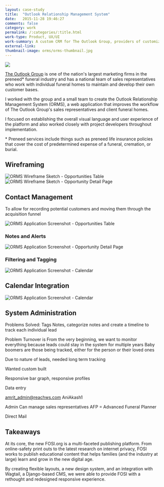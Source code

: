 ```yaml
---
layout: case-study
title:  "Outlook Relationship Management System"
date:   2015-11-28 19:46:27
comments: false
category: work
permalink: /:categories/:title.html
work-type: Product, UX/UI
work-summary: A custom CRM for The Outlook Group, providers of customized pre-need services, resources and systems to progressive funeral homes across the country.
external-link: 
thumbnail-image: orms/orms-thumbnail.jpg
---
```


<div class="grid grid--featured-image grid-mb">
	<div class="grid__item grid__item--full">
	    <img  src="{{ site.url }}/assets/work/orms/featured-image-orms.jpg">
	</div> 
</div>

<a href="http://www.theoutlookgroup.com/" target="_blank" class="link--text-in-p">The Outlook Group</a> is one of the nation's largest marketing firms in the preneed* funeral industry and has a national team of sales representatives who work with individual funeral homes to maintain and develop their own customer bases.

I worked with the group and a small team to create the Outlook Relationship Management System (ORMS), a web application that improves the workflow of The Outlook Group's sales representatives and client funeral homes. 

I focused on establishing the overall visual language and user experience of the platform and also worked closely with project developers throughout implementation.

<p class="footnote">
  * Preneed services include things such as preneed life insurance policies that cover the cost of predetermined expense of a funeral, cremation, or burial.
</p> 
 
<!--
## Identifying Product Needs

Because The Outlook Group has a national team of sales representatives who work with individual funeral homes, the group wanted us to develop a tool for their team to help clients maintain and develop their own customer base.

After conversations with The Outlook Group and an analysis of their team structure, we identified the core product features that would not only provide benefit to the end user, but also fit into the workflow of the company as a whole.

 : 

* **Contact Management**
	* To allow for recording potential customers and moving them through the acquisition funnel
* **Filtering and Tagging**
	* To monitor and evaluate customers
* **Calendar Integration**
	* To allow sales representatives to record interactions and meetings with customers
* **System Administration**
	* The creation of a centralized hub for system administrators to manage sales representatives

 -->

## Wireframing
<div class="grid grid-mt grid-mb">
	<div class="grid__item grid__item--half">
	    <img  src="{{ site.url }}/assets/work/orms/orms-wireframe-sketches__opportunities.jpg" alt="ORMS Wireframe Sketch - Opportunities Table">
	</div> 
	<div class="grid__item grid__item--half end">
	    <img  src="{{ site.url }}/assets/work/orms/orms-wireframe-sketches__opportunity-detail.jpg" alt="ORMS Wireframe Sketch - Opportunity Detail Page">
	</div> 
</div>

## Contact Management

To allow for recording potential customers and moving them through the acquisition funnel



<div class="grid grid-mt grid-mb">
	<div class="grid__item grid__item--full">
	    <img  src="{{ site.url }}/assets/work/orms/orms-screenshot__opportunities@2x.png" alt="ORMS Application Screenshot - Opportunities Table">
	</div> 
</div>

### Notes and Alerts
<div class="grid grid-mt grid-mb">
	<div class="grid__item grid__item--full">
	    <img  src="{{ site.url }}/assets/work/orms/orms-screenshot__opportunity-detail@2x.png" alt="ORMS Application Screenshot - Opportunity Detail Page">
	</div> 
</div>

### Filtering and Tagging

<div class="grid grid-mt grid-mb">
	<div class="grid__item grid__item--full no-shadow">
	    <img  src="{{ site.url }}/assets/work/orms/orms-detail__tags.png" alt="ORMS Application Screenshot - Calendar">
	</div> 
</div>

## Calendar Integration

<div class="grid grid-mt grid-mb">
	<div class="grid__item grid__item--full">
	    <img  src="{{ site.url }}/assets/work/orms/orms-screenshot__calendar@2x.png" alt="ORMS Application Screenshot - Calendar">
	</div> 
</div>

## System Administration




Problems Solved:
Tags
Notes, categorize notes and create a timeline to track each individual lead

Problem
Turnover is
From the very beginning, we want to monitor everything because leads could stay in the system for multiple years
Baby boomers are those being tracked, either for the person or their loved ones

Due to nature of leads, needed long term tracking

Wanted custom built

Responsive bar graph, responsive profiles

Data entry

amrit_admin@reachws.com
AniAkash1

Admin
Can manage sales representatives
AFP = Advanced Funeral Planner

Direct Mail

<div class="fin-tip">	
</div>

<h2 class="text-center">
	Takeaways
</h2>

At its core, the new FOSI.org is a multi-faceted publishing platform. From online-safety print outs to the latest research on internet privacy, FOSI works to publish educational content that helps families (and the industry at large) learn and grow in the new digital age. 
		
By creating flexible layouts, a new design system, and an integration with Wagtail, a Django-based CMS, we were able to provide FOSI with a rethought and redesigned responsive experience.








